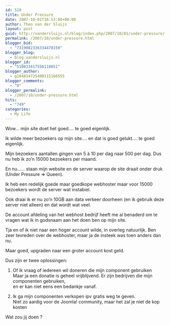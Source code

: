 ```yaml
---
id: 528
title: Under Pressure
date: 2007-10-01T16:53:00+00:00
author: Theo van der Sluijs
layout: post
guid: http://vandersluijs.nl/blog/index.php/2007/10/01/under-pressure/
permalink: /2007/10/under-pressure.html
blogger_bid:
  - "7319082336334478150"
blogger_blog:
  - blog.vandersluijs.nl
blogger_id:
  - "510833417556118651"
blogger_author:
  - g104814725400115166555
blogger_comments:
  - "0"
blogger_permalink:
  - /2007/10/under-pressure.html
hits:
  - "749"
categories:
  - My Life
---
```

Wow… mijn site doet het goed…. te goed eigenlijk.

Ik wilde meer bezoekers op mijn site…. en dat is goed gelukt…. te goed eigenlijk.

Mijn bezoekers aantallen gingen van 5 á 10 per dag naar 500 per dag. Dus nu heb ik zo’n 15000 bezoekers per maand.

En nu…… staan mijn website en de server waarop de site draait onder druk (Under Pressure => Queen).

Ik heb een redelijk goede maar goedkope webhoster maar voor 15000 bezoekers wordt de server wat instabiel.

Ook draai ik er nu zo’n 10GB aan data verkeer doorheen (en ik gebruik deze server niet alleen) en dat wordt wat veel.

De account afdeling van het webhost bedrijf heeft me al benaderd om te vragen wat ik in godsnaam aan het doen ben op mijn site.

Tja en of ik niet naar een hoger account wilde, in overleg natuurlijk. Ben zeer tevreden over de webhoster, maar ja de insteek was toen anders dan nu.

Maar goed, upgraden naar een groter account kost geld.

Dus zijn er twee oplossingen:

1. Of ik vraag of iedereen wil doneren die mijn component gebruiken    
Maar ja een donatie is geheel vrijblijvend. Er zijn bedrijven die mijn componenten gebruiken,     
en er kan niet eens een bedankje vanaf.

2. Ik ga mijn componenten verkopen ipv gratis weg te geven.    
Niet zo aardig voor de Joomla! community, maar het zal je niet de kop kosten

Wat zou jij doen ?